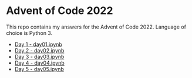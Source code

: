 # Advent of Code 2022

This repo contains my answers for the Advent of Code 2022. 
Language of choice is Python 3.

* [Day 1 - day01.ipynb](day01.ipynb)
* [Day 2 - day02.ipynb](day02.ipynb)
* [Day 3 - day03.ipynb](day03.ipynb)
* [Day 4 - day04.ipynb](day04.ipynb)
* [Day 5 - day05.ipynb](day05.ipynb)
